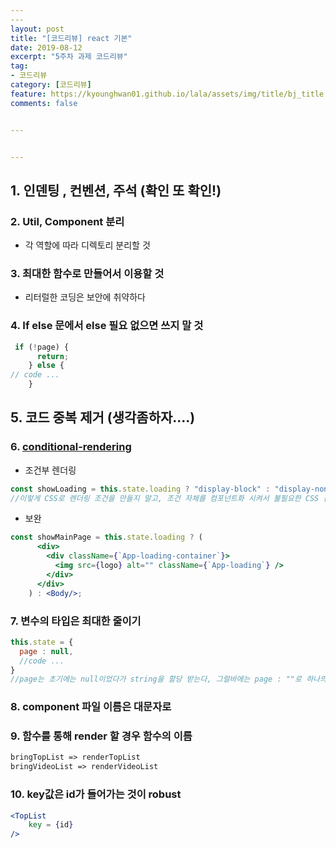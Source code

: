 ```yaml
---
​---
layout: post
title: "[코드리뷰] react 기본"
date: 2019-08-12
excerpt: "5주차 과제 코드리뷰"
tag:
- 코드리뷰
category: [코드리뷰]
feature: https://kyounghwan01.github.io/lala/assets/img/title/bj_title.jpg
comments: false


​---


---
```




## 1. 인덴팅 , 컨벤션, 주석 (확인 또 확인!)



### 2. Util, Component 분리 

- 각 역할에 따라 디렉토리 분리할 것



### 3. 최대한 함수로 만들어서 이용할 것

- 리터럴한 코딩은 보안에 취약하다 



### 4.  If else 문에서 else 필요 없으면 쓰지 말 것 

```jsx
 if (!page) {
      return;
    } else {
// code ...
    }
```

## 5. 코드 중복 제거 (생각좀하자....)



### 6. [conditional-rendering](https://reactjs.org/docs/conditional-rendering.html)

- 조건부 렌더링

```jsx
const showLoading = this.state.loading ? "display-block" : "display-none";
//이렇게 CSS로 렌더링 조건을 만들지 말고, 조건 자체를 컴포넌트화 시켜서 불필요한 CSS 감소
```

- 보완

```jsx
const showMainPage = this.state.loading ? (
      <div>
        <div className={`App-loading-container`}>
          <img src={logo} alt="" className={`App-loading`} />
        </div>
      </div>
    ) : <Body/>;
```



### 7. 변수의 타입은 최대한 줄이기

```jsx
this.state = {
  page : null,
  //code ...
}
//page는 초기에는 null이었다가 string을 할당 받는다, 그럴바에는 page : ""로 하나의 타입으로 컨트롤 한다.
```



### 8. component 파일 이름은 대문자로



### 9. 함수를 통해 render 할 경우 함수의 이름

```md
bringTopList => renderTopList
bringVideoList => renderVideoList
```



### 10. key값은 id가 들어가는 것이 robust

```jsx
<TopList
	key = {id}
/>
```

